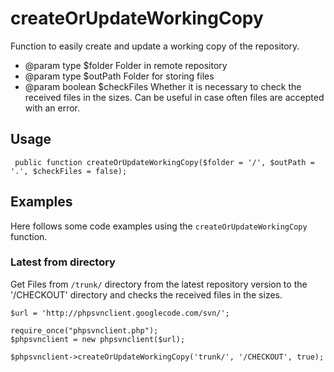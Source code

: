 # createOrUpdateWorkingCopy #

Function to easily create and update a working copy of the repository.
  * @param type $folder Folder in remote repository
  * @param type $outPath Folder for storing files
  * @param boolean $checkFiles Whether it is necessary to check the received files in the sizes. Can be useful in case often files are accepted with an error.

## Usage ##
```
 public function createOrUpdateWorkingCopy($folder = '/', $outPath = '.', $checkFiles = false);
```

## Examples ##
Here follows some code examples using the `createOrUpdateWorkingCopy` function.

### Latest from directory ###
Get Files from `/trunk/` directory from the latest repository version to the '/CHECKOUT' directory and checks the received files in the sizes.

```
$url = 'http://phpsvnclient.googlecode.com/svn/';

require_once("phpsvnclient.php");
$phpsvnclient = new phpsvnclient($url);

$phpsvnclient->createOrUpdateWorkingCopy('trunk/', '/CHECKOUT', true);
```